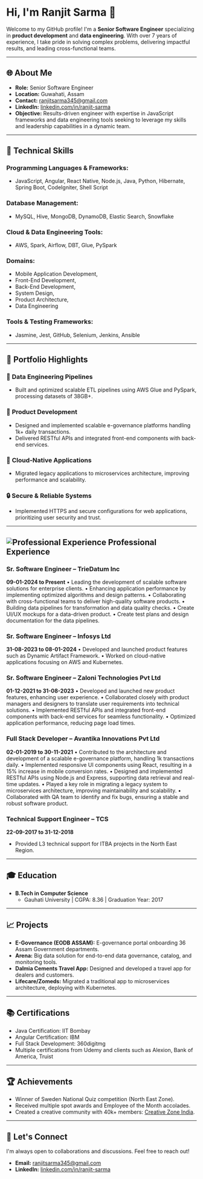 # Hi, I'm Ranjit Sarma 👋

Welcome to my GitHub profile! I'm a **Senior Software Engineer** specializing in **product development** and **data engineering**. With over 7 years of experience, I take pride in solving complex problems, delivering impactful results, and leading cross-functional teams.

---

## 🌐 About Me

- **Role:** Senior Software Engineer
- **Location:** Guwahati, Assam
- **Contact:** [ranjitsarma345@gmail.com](mailto:ranjitsarma345@gmail.com)
- **LinkedIn:** [linkedin.com/in/ranjit-sarma](https://linkedin.com/in/ranjit-sarma)
- **Objective:** Results-driven engineer with expertise in JavaScript frameworks and data engineering tools seeking to leverage my skills and leadership capabilities in a dynamic team.

---

## 🔧 Technical Skills

### Programming Languages & Frameworks:
- JavaScript, Angular, React Native, Node.js, Java, Python, Hibernate, Spring Boot, CodeIgniter, Shell Script

### Database Management:
- MySQL, Hive, MongoDB, DynamoDB, Elastic Search, Snowflake

### Cloud & Data Engineering Tools:
- AWS, Spark, Airflow, DBT, Glue, PySpark

### Domains:
- Mobile Application Development,
- Front-End Development,
- Back-End Development,
- System Design,
- Product Architecture,
- Data Engineering

### Tools & Testing Frameworks:
- Jasmine, Jest, GitHub, Selenium, Jenkins, Ansible

---

## 🎨 Portfolio Highlights

### 🔄 **Data Engineering Pipelines**
- Built and optimized scalable ETL pipelines using AWS Glue and PySpark, processing datasets of 38GB+.

### 🔧 **Product Development**
- Designed and implemented scalable e-governance platforms handling 1k+ daily transactions.
- Delivered RESTful APIs and integrated front-end components with back-end services.

### 🚀 **Cloud-Native Applications**
- Migrated legacy applications to microservices architecture, improving performance and scalability.

### 🔒 **Secure & Reliable Systems**
- Implemented HTTPS and secure configurations for web applications, prioritizing user security and trust.

---

## ![Professional Experience](https://img.icons8.com/ios-filled/50/000000/briefcase.png) Professional Experience

### Sr. Software Engineer – TrieDatum Inc
**09-01-2024 to Present**
•	Leading the development of scalable software solutions for enterprise clients.
•	Enhancing application performance by implementing optimized algorithms and design patterns.
•	Collaborating with cross-functional teams to deliver high-quality software products.
•	Building data pipelines for transformation and data quality checks.
•	Create UI/UX mockups for a data-driven product.
•	Create test plans and design documentation for the data pipelines.

### Sr. Software Engineer – Infosys Ltd
**31-08-2023 to 08-01-2024**
• Developed and launched product features such as Dynamic Artifact Framework.
• Worked on cloud-native applications focusing on AWS and Kubernetes.

### Sr. Software Engineer – Zaloni Technologies Pvt Ltd
**01-12-2021 to 31-08-2023**
•	Developed and launched new product features, enhancing user experience.
•	Collaborated closely with product managers and designers to translate user requirements into technical solutions.
•	Implemented RESTful APIs and integrated front-end components with back-end services for seamless functionality.
•	Optimized application performance, reducing page load times.

### Full Stack Developer – Avantika Innovations Pvt Ltd
**02-01-2019 to 30-11-2021**
•	Contributed to the architecture and development of a scalable e-governance platform, handling 1k transactions daily.
•	Implemented responsive UI components using React, resulting in a 15% increase in mobile conversion rates.
•	Designed and implemented RESTful APIs using Node.js and Express, supporting data retrieval and real-time updates.
•	Played a key role in migrating a legacy system to microservices architecture, improving maintainability and scalability.
•	Collaborated with QA team to identify and fix bugs, ensuring a stable and robust software product.

### Technical Support Engineer – TCS
**22-09-2017 to 31-12-2018**
- Provided L3 technical support for ITBA projects in the North East Region.

---

## 🎓 Education

- **B.Tech in Computer Science**
  - Gauhati University | CGPA: 8.36 | Graduation Year: 2017

---

## 📈 Projects

- **E-Governance (EODB ASSAM):** E-governance portal onboarding 36 Assam Government departments.
- **Arena:** Big data solution for end-to-end data governance, catalog, and monitoring tools.
- **Dalmia Cements Travel App:** Designed and developed a travel app for dealers and customers.
- **Lifecare/Zomeds:** Migrated a traditional app to microservices architecture, deploying with Kubernetes.

---

## 📚 Certifications

- Java Certification: IIT Bombay
- Angular Certification: IBM
- Full Stack Development: 360digitmg
- Multiple certifications from Udemy and clients such as Alexion, Bank of America, Truist

---

## 🏆 Achievements

- Winner of Sweden National Quiz competition (North East Zone).
- Received multiple spot awards and Employee of the Month accolades.
- Created a creative community with 40k+ members: [Creative Zone India](#).
---

## 📢 Let's Connect

I'm always open to collaborations and discussions. Feel free to reach out!

- **Email:** [ranjitsarma345@gmail.com](mailto:ranjitsarma345@gmail.com)
- **LinkedIn:** [linkedin.com/in/ranjit-sarma](https://linkedin.com/in/ranjit-sarma)

